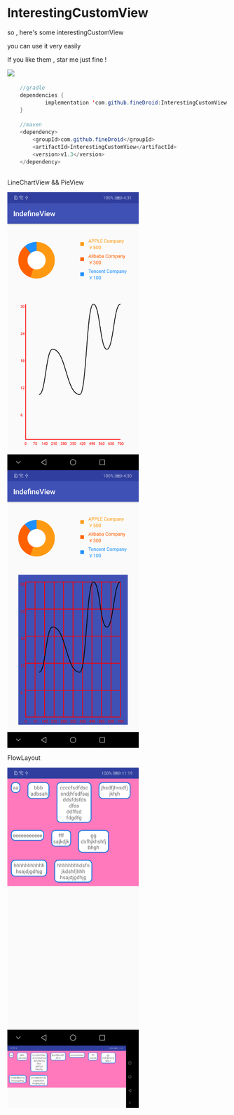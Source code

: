

# InterestingCustomView

so , here's some interestingCustomView

you can use it very easily

If you like them , star me just fine !

[![](https://jitpack.io/v/fineDroid/InterestingCustomView.svg)](https://jitpack.io/#fineDroid/InterestingCustomView)


```java
	//gradle
	dependencies {
	        implementation 'com.github.fineDroid:InterestingCustomView:v1.3'
	}
	
	//maven
	<dependency>
	    <groupId>com.github.fineDroid</groupId>
	    <artifactId>InterestingCustomView</artifactId>
	    <version>v1.3</version>
	</dependency>
	

```





LineChartView && PieView 

<img src="https://github.com/fineDroid/MyImageResources/blob/master/device-2018-10-26-163105.png" width="300" hegiht="300" align=center />

<img src="https://github.com/fineDroid/MyImageResources/blob/master/device-2018-10-26-163006.png" width="300" hegiht="300" align=center />



FlowLayout

<img src="https://github.com/fineDroid/MyImageResources/blob/master/device-2018-11-05-111929.png" width="300" hegiht="300" align=center />

<img src="https://github.com/fineDroid/MyImageResources/blob/master/device-2018-11-05-111938.png" width="300" hegiht="300" align=center />





